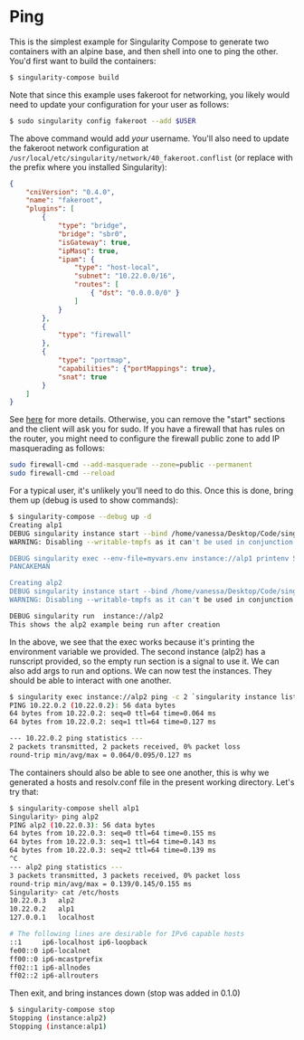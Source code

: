 # Ping

This is the simplest example for Singularity Compose to generate two containers
with an alpine base, and then shell into one to ping the other.
You'd first want to build the containers:

```bash
$ singularity-compose build
```

Note that since this example uses fakeroot for networking, you likely would need
to update your configuration for your user as follows:

```bash
$ sudo singularity config fakeroot --add $USER
```

The above command would add _your_ username. You'll also need to update the fakeroot
network configuration at `/usr/local/etc/singularity/network/40_fakeroot.conflist`
(or replace with the prefix where you installed Singularity):

```json
{
    "cniVersion": "0.4.0",
    "name": "fakeroot",
    "plugins": [
        {
            "type": "bridge",
            "bridge": "sbr0",
            "isGateway": true,
            "ipMasq": true,
            "ipam": {
                "type": "host-local",
                "subnet": "10.22.0.0/16",
                "routes": [
                    { "dst": "0.0.0.0/0" }
                ]
            }
        },
        {
            "type": "firewall"
        },
        {
            "type": "portmap",
            "capabilities": {"portMappings": true},
            "snat": true
        }
    ]
}
``` 

See [here](https://sylabs.io/guides/3.7/user-guide/cli/singularity_config_fakeroot.html) for
more details. Otherwise, you can remove the "start" sections and the client
will ask you for sudo. If you have a firewall that has rules on the router, you
might need to configure the firewall public zone to add IP masquerading as follows:

```bash
sudo firewall-cmd --add-masquerade --zone=public --permanent
sudo firewall-cmd --reload
```

For a typical user, it's unlikely you'll need to do this. Once this is done, bring them up (debug is used to show commands):

```bash
$ singularity-compose --debug up -d
Creating alp1
DEBUG singularity instance start --bind /home/vanessa/Desktop/Code/singularity-compose-examples/v2.0/ping/resolv.conf:/etc/resolv.conf --bind /home/vanessa/Desktop/Code/singularity-compose-examples/v2.0/ping/etc.hosts:/etc/hosts --fakeroot --net --network-args "portmap=1025:1025/tcp" --network-args "IP=10.22.0.2" --hostname alp1 --writable-tmpfs /home/vanessa/Desktop/Code/singularity-compose-examples/v2.0/ping/alp1/alp1.sif alp1 
WARNING: Disabling --writable-tmpfs as it can't be used in conjunction with underlay

DEBUG singularity exec --env-file=myvars.env instance://alp1 printenv SUPERHERO
PANCAKEMAN

Creating alp2
DEBUG singularity instance start --bind /home/vanessa/Desktop/Code/singularity-compose-examples/v2.0/ping/resolv.conf:/etc/resolv.conf --bind /home/vanessa/Desktop/Code/singularity-compose-examples/v2.0/ping/etc.hosts:/etc/hosts --fakeroot --net --network-args "portmap=1026:1026/tcp" --network-args "IP=10.22.0.3" --hostname alp2 --writable-tmpfs /home/vanessa/Desktop/Code/singularity-compose-examples/v2.0/ping/alp2/alp2.sif alp2 
WARNING: Disabling --writable-tmpfs as it can't be used in conjunction with underlay

DEBUG singularity run  instance://alp2 
This shows the alp2 example being run after creation
```

In the above, we see that the exec works because it's printing the environment variable we provided.
The second instance (alp2) has a runscript provided, so the empty run section is a signal to use it.
We can also add args to run and options. We can now test the instances. They should be able to interact with one another.

```bash
$ singularity exec instance://alp2 ping -c 2 `singularity instance list | grep alp1 | grep -o '10.* '`
PING 10.22.0.2 (10.22.0.2): 56 data bytes
64 bytes from 10.22.0.2: seq=0 ttl=64 time=0.064 ms
64 bytes from 10.22.0.2: seq=1 ttl=64 time=0.127 ms

--- 10.22.0.2 ping statistics ---
2 packets transmitted, 2 packets received, 0% packet loss
round-trip min/avg/max = 0.064/0.095/0.127 ms
```

The containers should also be able to see one another, this is why we generated a hosts
and resolv.conf file in the present working directory. Let's try that:

```bash
$ singularity-compose shell alp1
Singularity> ping alp2
PING alp2 (10.22.0.3): 56 data bytes
64 bytes from 10.22.0.3: seq=0 ttl=64 time=0.155 ms
64 bytes from 10.22.0.3: seq=1 ttl=64 time=0.143 ms
64 bytes from 10.22.0.3: seq=2 ttl=64 time=0.139 ms
^C
--- alp2 ping statistics ---
3 packets transmitted, 3 packets received, 0% packet loss
round-trip min/avg/max = 0.139/0.145/0.155 ms
Singularity> cat /etc/hosts
10.22.0.3	alp2
10.22.0.2	alp1
127.0.0.1	localhost

# The following lines are desirable for IPv6 capable hosts
::1     ip6-localhost ip6-loopback
fe00::0 ip6-localnet
ff00::0 ip6-mcastprefix
ff02::1 ip6-allnodes
ff02::2 ip6-allrouters
```

Then exit, and bring instances down (stop was added in 0.1.0)

```bash
$ singularity-compose stop
Stopping (instance:alp2)
Stopping (instance:alp1)
```
